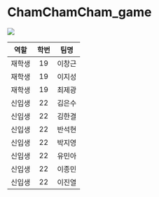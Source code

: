 # ChamChamCham_game

<img src="https://capsule-render.vercel.app/api?type=soft&color=auto&height=200&section=header&text=ELCO%20Exhibition&fontSize=90" />


|역할|학번|팀명|
|------|:---:|---|
|재학생|19|이창근|
|재학생|19|이지성|
|재학생|19|최제광|                       
|신입생|22|김은수|
|신입생|22|김한결|  
|신입생|22|반석현|
|신입생|22|박지영|  
|신입생|22|유민아|
|신입생|22|이종민|
|신입생|22|이진열| 
